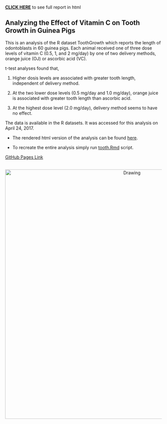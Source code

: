 [**CLICK HERE**](https://reyvaz.github.io/Analyzing-Rs-mtcars/mt_cars_lm.html)
to see full report in html

## Analyzing the Effect of Vitamin C on Tooth Growth in Guinea Pigs

This is an analysis of the R dataset ToothGrowth which reports the length of odontoblasts in 60 guinea pigs. Each animal received one of three dose levels of vitamin C (0.5, 1, and 2 mg/day) by one of two delivery methods, orange juice (OJ) or ascorbic acid (VC).

t-test analyses found that,

1. Higher dosis levels are associated with greater tooth length, independent of delivery method.  

2. At the two lower dose levels (0.5 mg/day and 1.0 mg/day), orange juice is associated with greater tooth length than ascorbic acid.   

3. At the highest dose level (2.0 mg/day), delivery method seems to have no effect.   

The data is available in the R datasets. It was accessed for this analysis on April 24, 2017. 

* The rendered html version of the analysis can be found [here](https://reyvaz.github.io/Analyzing-Rs-mtcars/mt_cars_lm.html).   

* To recreate the entire analysis simply run [tooth.Rmd](tooth.Rmd) script. 

[GitHub Pages Link](https://reyvaz.github.io/Analyzing-Rs-mtcars/)  
<br>

<center>
<a href="https://reyvaz.github.io/Analyzing-Rs-mtcars/mt_cars_lm.html" rel="see html report">
<img src="mt_cars_lm_files/figure-html/figmix-1.png" alt="Drawing" 
style="width: 800px;"/></a>
</center>
<br>  